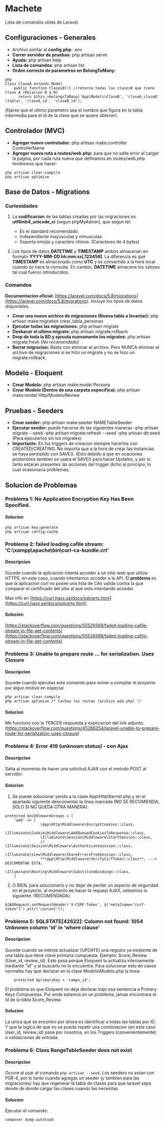 # Machete

Lista de comandos utiles de Laravel.

## Configuraciones - Generales

- Archivo similar al **config.php**: .env
- **Correr servidor de pruebas:** php artisan serve
- **Ayuda:** php artisan help <comando>
- **Lista de comandos:** php artisan list
- **Orden correcto de parametros en BelongToMany:**

```
php
Class ClaseA extends Model
    public function ClasesB(){ //retorna todas las clasesB que tiene Clase A (Relacion N a N)
      return $this->belongsToMany('App\Models\ClaseB', 'claseA_claseB' (tabla), 'claseA_id', 'claseB_id');
```

(fijarse que el ultimo parametro sea el nombre que figura en la tabla intermedia para el id de la clase que se quiere obtener).

## Controlador (MVC)

- **Agregar nuevo controlador:** php artisan make:controller ControllerName
- **Agregar nueva ruta a routes/web.php:** para que no salte error al cargar la pagina, por cada ruta nueva que definamos en routes/web.php tendremos que hacer:

```
php artisan clear-compile
php artisan optimize
```

## Base de Datos - Migrations

### Curiosidades

1. La **codificacion** de las tablas creadas por las migraciones es **utf8mb4_unicode_ci** (segun phpMyAdmin), que segun lei:

   - Es el standard recomendado.
   - Independiente mayusculas y minusculas.
   - Soporta emojis y caracters chinos. (Caracteres de 4 bytes)

1. Los tipos de datos **DATETIME** y **TIMESTAMP** ambos almacenan en formato **YYYY-MM-DD hh:mm:ss[.123456]**. La diferencia es que **TIMESTAMP** es almacenado como **UTC** y es convertido a la hora local cuando se hace la consulta. En cambio, **DATETIME** almacena los valores tal cual fueron introducidos.

### Comandos

**Documentacion oficial:** [https://laravel.com/docs/5.8/migrations](https://laravel.com/docs/5.8/migrations). Incluye los tipos de datos disponibles.

- **Crear una nuevo archivo de migraciones (Nueva tabla a levantar):** php artisan make:migration crear_tabla_personas
- **Ejecutar todas las migraciones:** php artisan migrate
- **Deshacer el ultimo migrate:**  php artisan migrate:rollback
- **Drop de toda la BD y ejecuta nuevamente los migrates:** php artisan migrate:fresh  *(No recomendado)*
- **Borrar migracion:** Basta con eliminar el archivo. Pero NUNCA eliminar el archivo de migraciones si se hizo un migrate y no se hizo un migrate:rollback.

## Modelo - Eloquent

- **Crear Modelo:** php artisan make:model Persona
- **Crear Modelo (Dentro de una carpeta especifica):** php artisan make:model Http/Models/Review

## Pruebas - Seeders

- **Crear seeder:** php artisan make:seeder NAMETableSeeder
- **Ejecutar seeder:** puede hacerse de las siguientes maneras
    -php artisan migrate --seed
    -php artisan migrate:refresh --seed
    -php artisan db:seed (Para ejecutarlos sin los migrates)
- **Importante:** En los triggers de creacion siempre hacerlos con CREATED/CREATING. No importa que a la hora de crear las instancias se haya persistido con SAVE(). (Esto debido a que en ocaciones posteriores tambien se usara el SAVE() para hacer Updates, y por lo tanto estaran presentes las acciones del trigger dicho al principio, lo cual ocasionaria problemas;

## Solucion de Problemas

### Problema 1: **No Application Encryption Key Has Been Specified.**

#### Solucion

```
php artisan key:generate
php artisan config:cache
```

### Problema 2: **failed loading cafile stream: 'C:\xampp\apache\bin\curl-ca-bundle.crt'**

#### Descripcion

Sucede cuando la aplicacion intenta acceder a un sitio web que utiliza HTTPS, en este caso, cuando intentamos acceder a la API. El **problema** es que la aplicacion *curl* no posee una lista de CAs valida contra la que comparar el certificado del sitio al que esta intentando acceder.

Mas info en [https://curl.haxx.se/docs/sslcerts.html](https://curl.haxx.se/docs/sslcerts.html).

#### Solucion

[https://stackoverflow.com/questions/55526568/failed-loading-cafile-stream-in-file-get-contents](https://stackoverflow.com/questions/55526568/failed-loading-cafile-stream-in-file-get-contents)

### Problema 3: **Unable to prepare route … for serialization. Uses Closure**

#### Descripcion

Sucede cuando ejecutas este comando para volver a compilar el proyecto por algun motivo en especial
```
php artisan clear-compile
php artisan optimize /* Cachea las routes (archivo web.php) */
```

#### Solucion

Me funciono con la TERCER respuesta y explicacion del link adjunto. (https://stackoverflow.com/questions/45266254/laravel-unable-to-prepare-route-for-serialization-uses-closure)

### Problema 4: **Error 419 (unknown status) - con Ajax**

#### Descripcion

Salta al momento de hacer una solicitud AJAX con el metodo POST al servidor.

#### Solucion

1. Se puede solucionar yendo a la clase App\Http\Kernel.php y en el apartado siguiente descomentar la linea marcada (NO SE RECOMIENDA, SOLO SI NO QUEDA OTRA MANERA).

```
protected $middlewareGroups = [
    'web' => [
                \App\Http\Middleware\EncryptCookies::class,
                \Illuminate\Cookie\Middleware\AddQueuedCookiesToResponse::class,
                \Illuminate\Session\Middleware\StartSession::class,
                // \Illuminate\Session\Middleware\AuthenticateSession::class,
                \Illuminate\View\Middleware\ShareErrorsFromSession::class,
                **\App\Http\Middleware\VerifyCsrfToken::class**, ---> DESCOMENTAR ESTA.
                \Illuminate\Routing\Middleware\SubstituteBindings::class,
    ]
```

2. O BIEN, para solucionarlo y no dejar de perder un aspecto de seguridad en el proyecto, al momento de hacer la request AJAX, seteamos lo siguiente. (RECOMENDADA).

```
AJAXRequest.setRequestHeader('X-CSRF-Token', $('meta[name="csrf-token"]').attr('content'));
```

### Problema 5: **SQLSTATE[42S22]: Column not found: 1054 Unknown column 'id' in 'where clause'**

#### Descripcion

  Sucede cuando se intenta actualizar (UPDATE) una registro ya existente de una tabla que tiene clave primaria compuesta. Ejemplo: Score_Review (User_id, review_id).
  Esto pasa porque Eloquent la actualiza internamente mediante "id" y al buscarlo no lo encuentra.
  Para solucionar esto en casos normales hay que declarar en la clase Models\Modelo.php la linea:
```
    protected $primaryKey = 'campo_id';
```

El problema es que Eloquent no deja declarar bajo esa sentencia a Primary Keys Compuestas.
Por ende estamos en un problema, jamas encontrara el id de la tabla Score_Review.

#### Solucion

La unica que se encontro por ahora es identificar a todas las tablas por ID. Y que la logica de que no se pueda repetir una combinacion (en este caso User_id, review_id) pase por nosotros, en los Triggers (convenientemente) o validaciones de entrada.

### Problema 6: **Class RangeTableSeeder does not exist**

#### Descripcion

Ocurre al usar el comando `php artisan --seed`.
Los seeders no estan con PSR-4, por lo tanto cuando agregas un seeder (y tambien para las migraciones) hay que regenerar la tabla de clases para que laravel sepa donde de donde cargar las clases cuando las necesitas.

#### Solucion

Ejecutar el comando:
```
composer dump-autoload
```
